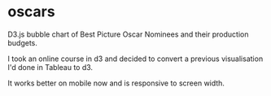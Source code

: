 # oscars
D3.js bubble chart of Best Picture Oscar Nominees and their production budgets.

I took an online course in d3 and decided to convert a previous visualisation I'd done in Tableau to d3.

It works better on mobile now and is responsive to screen width.
